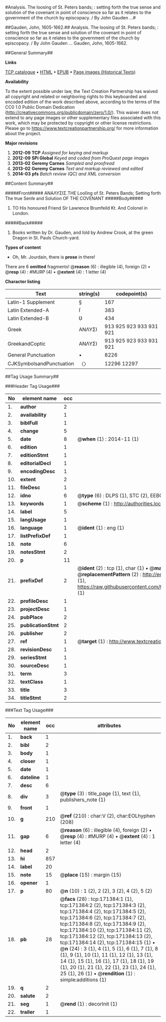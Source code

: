 #Analysis. The loosing of St. Peters bands; : setting forth the true sense and solution of the covenant in point of conscience so far as it relates to the government of the church by episcopacy. / By John Gauden ...#

##Gauden, John, 1605-1662.##
Analysis. The loosing of St. Peters bands; : setting forth the true sense and solution of the covenant in point of conscience so far as it relates to the government of the church by episcopacy. / By John Gauden ...
Gauden, John, 1605-1662.

##General Summary##

**Links**

[TCP catalogue](http://www.ota.ox.ac.uk/tcp/)  • 
[HTML](http://tei.it.ox.ac.uk/tcp/Texts-HTML/free/A85/A85839.html)  • 
[EPUB](http://tei.it.ox.ac.uk/tcp/Texts-EPUB/free/A85/A85839.epub) • 
[Page images (Historical Texts)](https://historicaltexts.jisc.ac.uk/eebo-45097798e)

**Availability**

To the extent possible under law, the Text Creation Partnership has waived all copyright and related or neighboring rights to this keyboarded and encoded edition of the work described above, according to the terms of the CC0 1.0 Public Domain Dedication (http://creativecommons.org/publicdomain/zero/1.0/). This waiver does not extend to any page images or other supplementary files associated with this work, which may be protected by copyright or other license restrictions. Please go to https://www.textcreationpartnership.org/ for more information about the project.

**Major revisions**

1. __2012-09__ __TCP__ *Assigned for keying and markup*
1. __2012-09__ __SPi Global__ *Keyed and coded from ProQuest page images*
1. __2013-02__ __Geremy Carnes__ *Sampled and proofread*
1. __2013-02__ __Geremy Carnes__ *Text and markup reviewed and edited*
1. __2014-03__ __pfs__ *Batch review (QC) and XML conversion*

##Content Summary##

#####Front#####
ΑΝΑΛΥΣΙΣ.THE Looſing of St. Peters Bands; Setting forth The true Senſe and Solution OF THE COVENANT 
#####Body#####

1. TO His honoured Friend Sir Lawrence Brumfeild Kt. And Colonel in London.

#####Back#####

1. Books written by Dr. Gauden, and ſold by Andrew Crook, at the green Dragon in St. Pauls Church-yard.

**Types of content**

  * Oh, Mr. Jourdain, there is **prose** in there!

There are 6 **omitted** fragments! 
 @__reason__ (6) : illegible (4), foreign (2)  •  @__resp__ (4) : #MURP (4)  •  @__extent__ (4) : 1 letter (4)

**Character listing**


|Text|string(s)|codepoint(s)|
|---|---|---|
|Latin-1 Supplement|§|167|
|Latin Extended-A|ſ|383|
|Latin Extended-B|Ʋ|434|
|Greek|ΑΝΛΥΣΙ|913 925 923 933 931 921|
|GreekandCoptic|ΑΝΛΥΣΙ|913 925 923 933 931 921|
|General Punctuation|•|8226|
|CJKSymbolsandPunctuation|〈〉|12296 12297|

##Tag Usage Summary##

###Header Tag Usage###

|No|element name|occ|attributes|
|---|---|---|---|
|1.|__author__|2||
|2.|__availability__|1||
|3.|__biblFull__|1||
|4.|__change__|5||
|5.|__date__|8| @__when__ (1) : 2014-11 (1)|
|6.|__edition__|1||
|7.|__editionStmt__|1||
|8.|__editorialDecl__|1||
|9.|__encodingDesc__|1||
|10.|__extent__|2||
|11.|__fileDesc__|1||
|12.|__idno__|6| @__type__ (6) : DLPS (1), STC (2), EEBO-CITATION (1), OCLC (1), VID (1)|
|13.|__keywords__|1| @__scheme__ (1) : http://authorities.loc.gov/ (1)|
|14.|__label__|5||
|15.|__langUsage__|1||
|16.|__language__|1| @__ident__ (1) : eng (1)|
|17.|__listPrefixDef__|1||
|18.|__note__|6||
|19.|__notesStmt__|2||
|20.|__p__|11||
|21.|__prefixDef__|2| @__ident__ (2) : tcp (1), char (1)  •  @__matchPattern__ (2) : ([0-9\-]+):([0-9IVX]+) (1), (.+) (1)  •  @__replacementPattern__ (2) : http://eebo.chadwyck.com/downloadtiff?vid=$1&page=$2 (1), https://raw.githubusercontent.com/textcreationpartnership/Texts/master/tcpchars.xml#$1 (1)|
|22.|__profileDesc__|1||
|23.|__projectDesc__|1||
|24.|__pubPlace__|2||
|25.|__publicationStmt__|2||
|26.|__publisher__|2||
|27.|__ref__|1| @__target__ (1) : http://www.textcreationpartnership.org/docs/. (1)|
|28.|__revisionDesc__|1||
|29.|__seriesStmt__|1||
|30.|__sourceDesc__|1||
|31.|__term__|3||
|32.|__textClass__|1||
|33.|__title__|3||
|34.|__titleStmt__|2||


###Text Tag Usage###

|No|element name|occ|attributes|
|---|---|---|---|
|1.|__back__|1||
|2.|__bibl__|2||
|3.|__body__|1||
|4.|__closer__|1||
|5.|__date__|1||
|6.|__dateline__|1||
|7.|__desc__|6||
|8.|__div__|3| @__type__ (3) : title_page (1), text (1), publishers_note (1)|
|9.|__front__|1||
|10.|__g__|210| @__ref__ (210) : char:V (2), char:EOLhyphen (208)|
|11.|__gap__|6| @__reason__ (6) : illegible (4), foreign (2)  •  @__resp__ (4) : #MURP (4)  •  @__extent__ (4) : 1 letter (4)|
|12.|__head__|2||
|13.|__hi__|857||
|14.|__label__|20||
|15.|__note__|15| @__place__ (15) : margin (15)|
|16.|__opener__|1||
|17.|__p__|80| @__n__ (10) : 1 (2), 2 (2), 3 (2), 4 (2), 5 (2)|
|18.|__pb__|28| @__facs__ (28) : tcp:171384:1 (1), tcp:171384:2 (2), tcp:171384:3 (2), tcp:171384:4 (2), tcp:171384:5 (2), tcp:171384:6 (2), tcp:171384:7 (2), tcp:171384:8 (2), tcp:171384:9 (2), tcp:171384:10 (2), tcp:171384:11 (2), tcp:171384:12 (2), tcp:171384:13 (2), tcp:171384:14 (2), tcp:171384:15 (1)  •  @__n__ (24) : 3 (1), 4 (1), 5 (1), 6 (1), 7 (1), 8 (1), 9 (1), 10 (1), 11 (1), 12 (1), 13 (1), 14 (1), 15 (1), 16 (1), 17 (1), 18 (1), 19 (1), 20 (1), 21 (1), 22 (1), 23 (1), 24 (1), 25 (1), 26 (1)  •  @__rendition__ (1) : simple:additions (1)|
|19.|__q__|2||
|20.|__salute__|2||
|21.|__seg__|1| @__rend__ (1) : decorInit (1)|
|22.|__trailer__|1||
